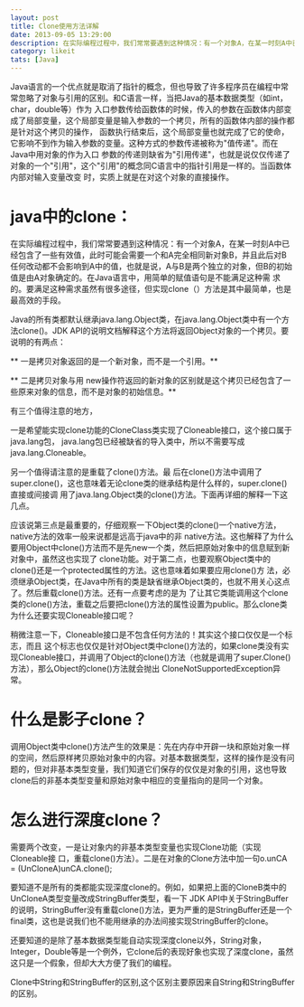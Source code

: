 ```yaml
---
layout: post
title: Clone使用方法详解
date: 2013-09-05 13:29:00
description: 在实际编程过程中，我们常常要遇到这种情况：有一个对象A，在某一时刻A中已经包含了一些有效值，此时可能会需要一个和A完全相同新对象B，并且此后对B 任何改动都不会影响到A中的值，也就是说，A与B是两个独立的对象，但B的初始值是由A对象确定的。在Java语言中，用简单的赋值语句是不能满足这种需 求的。要满足这种需求虽然有很多途径，但实现clone（）方法是其中最简单，也是最高效的手段。
category: likeit
tats: [Java]
---
```


Java语言的一个优点就是取消了指针的概念，但也导致了许多程序员在编程中常常忽略了对象与引用的区别。和C语言一样，当把Java的基本数据类型（如int，char，double等）作为 入口参数传给函数体的时候，传入的参数在函数体内部变成了局部变量，这个局部变量是输入参数的一个拷贝，所有的函数体内部的操作都是针对这个拷贝的操作， 函数执行结束后，这个局部变量也就完成了它的使命，它影响不到作为输入参数的变量。这种方式的参数传递被称为"值传递"。而在Java中用对象的作为入口 参数的传递则缺省为"引用传递"，也就是说仅仅传递了对象的一个"引用"，这个"引用"的概念同C语言中的指针引用是一样的。当函数体内部对输入变量改变 时，实质上就是在对这个对象的直接操作。

# java中的clone：

在实际编程过程中，我们常常要遇到这种情况：有一个对象A，在某一时刻A中已经包含了一些有效值，此时可能会需要一个和A完全相同新对象B，并且此后对B 任何改动都不会影响到A中的值，也就是说，A与B是两个独立的对象，但B的初始值是由A对象确定的。在Java语言中，用简单的赋值语句是不能满足这种需 求的。要满足这种需求虽然有很多途径，但实现clone（）方法是其中最简单，也是最高效的手段。

Java的所有类都默认继承java.lang.Object类，在java.lang.Object类中有一个方法clone()。JDK API的说明文档解释这个方法将返回Object对象的一个拷贝。要说明的有两点：

** 一是拷贝对象返回的是一个新对象，而不是一个引用。**

** 二是拷贝对象与用 new操作符返回的新对象的区别就是这个拷贝已经包含了一些原来对象的信息，而不是对象的初始信息。**

有三个值得注意的地方，

一是希望能实现clone功能的CloneClass类实现了Cloneable接口，这个接口属于java.lang包， java.lang包已经被缺省的导入类中，所以不需要写成java.lang.Cloneable。

另一个值得请注意的是重载了clone()方法。最 后在clone()方法中调用了super.clone()，这也意味着无论clone类的继承结构是什么样的，super.clone()直接或间接调 用了java.lang.Object类的clone()方法。下面再详细的解释一下这几点。

应该说第三点是最重要的，仔细观察一下Object类的clone()一个native方法，native方法的效率一般来说都是远高于java中的非 native方法。这也解释了为什么要用Object中clone()方法而不是先new一个类，然后把原始对象中的信息赋到新对象中，虽然这也实现了 clone功能。对于第二点，也要观察Object类中的clone()还是一个protected属性的方法。这也意味着如果要应用clone()方 法，必须继承Object类，在Java中所有的类是缺省继承Object类的，也就不用关心这点了。然后重载clone()方法。还有一点要考虑的是为 了让其它类能调用这个clone类的clone()方法，重载之后要把clone()方法的属性设置为public。那么clone类为什么还要实现Cloneable接口呢？

稍微注意一下，Cloneable接口是不包含任何方法的！其实这个接口仅仅是一个标志，而且 这个标志也仅仅是针对Object类中clone()方法的，如果clone类没有实现Cloneable接口，并调用了Object的clone()方法（也就是调用了super.Clone()方法），那么Object的clone()方法就会抛出 CloneNotSupportedException异常。

# 什么是影子clone？

调用Object类中clone()方法产生的效果是：先在内存中开辟一块和原始对象一样的空间，然后原样拷贝原始对象中的内容。对基本数据类型，这样的操作是没有问题的，但对非基本类型变量，我们知道它们保存的仅仅是对象的引用，这也导致clone后的非基本类型变量和原始对象中相应的变量指向的是同一个对象。


# 怎么进行深度clone？

需要两个改变，一是让对象内的非基本类型变量也实现Clone功能（实现Cloneable接 口，重载clone()方法）。二是在对象的Clone方法中加一句o.unCA = (UnCloneA)unCA.clone();

要知道不是所有的类都能实现深度clone的。例如，如果把上面的CloneB类中的UnCloneA类型变量改成StringBuffer类型，看一下 JDK API中关于StringBuffer的说明，StringBuffer没有重载clone()方法，更为严重的是StringBuffer还是一个 final类，这也是说我们也不能用继承的办法间接实现StringBuffer的clone。

还要知道的是除了基本数据类型能自动实现深度clone以外，String对象，Integer，Double等是一个例外，它clone后的表现好象也实现了深度clone，虽然这只是一个假象，但却大大方便了我们的编程。

Clone中String和StringBuffer的区别,这个区别主要原因来自String和StringBuffer的区别。

